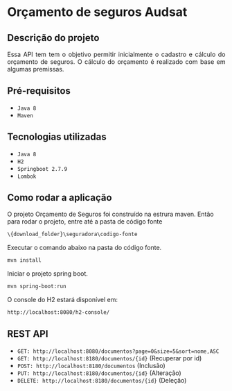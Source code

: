 # Orçamento de seguros Audsat

## Descrição do projeto 

<p align="justify">
  Essa API tem tem o objetivo permitir inicialmente o cadastro e cálculo do orçamento 
  de seguros. O cálculo do orçamento é realizado com base em algumas premissas.
</p>

## Pré-requisitos

- ``Java 8``
- ``Maven``

## Tecnologias utilizadas

- ``Java 8``
- ``H2``
- ``Springboot 2.7.9``
- ``Lombok``

## Como rodar a aplicação

O projeto Orçamento de Seguros foi construído na estrura maven. 
Então para rodar o projeto, entre até a pasta de código fonte
```sh
\{download_folder}\seguradora\codigo-fonte
```

Executar o comando abaixo na pasta do código fonte.
```sh
mvn install
```

Iniciar o projeto spring boot.
```sh
mvn spring-boot:run
```

O console do H2 estará disponível em:
```sh
http://localhost:8080/h2-console/
```

## REST API

- ``GET: http://localhost:8080/documentos?page=0&size=5&sort=nome,ASC``
- ``GET: http://localhost:8180/documentos/{id}`` (Recuperar por id)
- ``POST: http://localhost:8180/documentos`` (Inclusão)
- ``PUT: http://localhost:8180/documentos/{id}`` (Alteração)
- ``DELETE: http://localhost:8180/documentos/{id}`` (Deleção)

